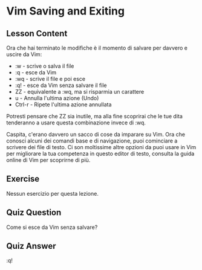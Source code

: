 # Vim Saving and Exiting

## Lesson Content

Ora che hai terminato le modifiche è il momento di salvare per davvero e uscire da Vim:

<ul>
<li>:w - scrive o salva il file</li>
<li>:q - esce da Vim</li>
<li>:wq - scrive il file e poi esce</li>
<li>:q! - esce da Vim senza salvare il file</li>
<li>ZZ - equivalente a :wq, ma si risparmia un carattere</li>

<li>u - Annulla l'ultima azione (Undo)</li>
<li>Ctrl-r - Ripete l'ultima azione annullata</li>
</ul>

Potresti pensare che ZZ sia inutile, ma alla fine scoprirai che le tue dita tenderanno a usare questa combinazione invece di :wq.

Caspita, c'erano davvero un sacco di cose da imparare su Vim. Ora che conosci alcuni dei comandi base e di navigazione, puoi cominciare a scrivere dei file di testo. Ci son moltissime altre opzioni da puoi usare in Vim per migliorare la tua competenza in questo editor di testo, consulta la guida online di Vim per scoprirne di più.

## Exercise

Nessun esercizio per questa lezione.

## Quiz Question

Come si esce da Vim senza salvare?

## Quiz Answer

:q!
